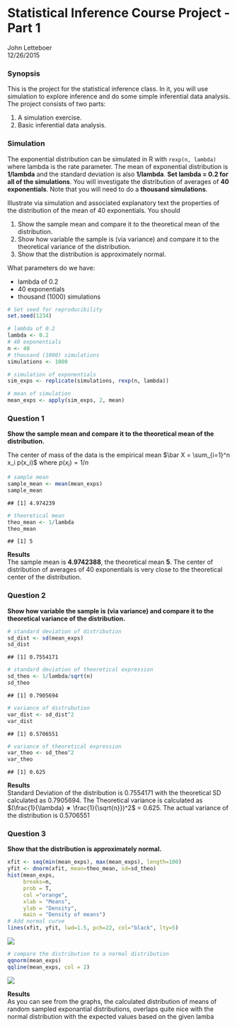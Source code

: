 # Statistical Inference Course Project - Part 1
John Letteboer  
12/26/2015  

### Synopsis
This is the project for the statistical inference class. In it, you will use simulation to explore inference and do some simple inferential data analysis. The project consists of two parts:

1. A simulation exercise.
2. Basic inferential data analysis.

### Simulation

The exponential distribution can be simulated in R with `rexp(n, lambda)` where lambda is the rate parameter. The mean of exponential distribution is **1/lambda** and the standard deviation is also **1/lambda**. **Set lambda = 0.2 for all of the simulations**. You will investigate the distribution of averages of **40 exponentials**. Note that you will need to do a **thousand simulations**.

Illustrate via simulation and associated explanatory text the properties of the distribution of the mean of 40 exponentials. You should  

1. Show the sample mean and compare it to the theoretical mean of the distribution.  
2. Show how variable the sample is (via variance) and compare it to the theoretical variance of the distribution.  
3. Show that the distribution is approximately normal.  

What parameters do we have:  
- lambda of 0.2  
- 40 exponentials  
- thousand (1000) simulations


```r
# Set seed for reproducibility
set.seed(1234)

# lambda of 0.2
lambda <- 0.2
# 40 exponentials
n <- 40
# thousand (1000) simulations
simulations <- 1000

# simulation of exponentials
sim_exps <- replicate(simulations, rexp(n, lambda))

# mean of simulation
mean_exps <- apply(sim_exps, 2, mean)
```

### Question 1
**Show the sample mean and compare it to the theoretical mean of the distribution.**  

The center of mass of the data is the empirical mean $\bar X = \sum_{i=1}^n x_i p(x_i)$ where $p(x_i) = 1/n$


```r
# sample mean
sample_mean <- mean(mean_exps)
sample_mean
```

```
## [1] 4.974239
```

```r
# theoretical mean
theo_mean <- 1/lambda
theo_mean
```

```
## [1] 5
```

**Results**  
The sample mean is **4.9742388**, the theoretical mean **5**. The center of distribution of averages of 40 exponentials is very close to the theoretical center of the distribution.

### Question 2
**Show how variable the sample is (via variance) and compare it to the theoretical variance of the distribution.**


```r
# standard deviation of distribution
sd_dist <- sd(mean_exps)
sd_dist
```

```
## [1] 0.7554171
```

```r
# standard deviation of theoretical expression
sd_theo <- 1/lambda/sqrt(n)
sd_theo
```

```
## [1] 0.7905694
```

```r
# variance of distrubution
var_dist <- sd_dist^2
var_dist
```

```
## [1] 0.5706551
```

```r
# variance of theoretical expression
var_theo <- sd_theo^2
var_theo
```

```
## [1] 0.625
```

**Results**  
Standard Deviation of the distribution is 0.7554171 with the theoretical SD calculated as 0.7905694. The Theoretical variance is calculated as $(\frac{1}{\lambda} ∗ \frac{1}{\sqrt{n}})^2$ = 0.625. The actual variance of the distribution is 0.5706551

### Question 3
**Show that the distribution is approximately normal.**


```r
xfit <- seq(min(mean_exps), max(mean_exps), length=100)
yfit <- dnorm(xfit, mean=theo_mean, sd=sd_theo)
hist(mean_exps,
     breaks=n,
     prob = T,
     col ="orange",
     xlab = "Means",
     ylab = "Density",
     main = "Density of means")
# Add normal curve
lines(xfit, yfit, lwd=1.5, pch=22, col="black", lty=5)
```

![](Statistical_Inference_Course_Project_-_Part_1_files/figure-html/unnamed-chunk-4-1.png) 

```r
# compare the distribution to a normal distribution
qqnorm(mean_exps)
qqline(mean_exps, col = 2)
```

![](Statistical_Inference_Course_Project_-_Part_1_files/figure-html/unnamed-chunk-4-2.png) 

**Results**  
As you can see from the graphs, the calculated distribution of means of random sampled exponantial distributions, overlaps quite nice with the normal distribution with the expected values based on the given lamba
